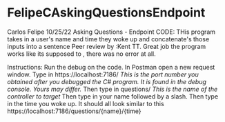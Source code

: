 # FelipeCAskingQuestionsEndpoint

Carlos Felipe
10/25/22
Asking Questions - Endpoint
CODE: THis program takes in a user's name and time they woke up and concatenate's those inputs into a sentence
Peer review by :Kent TT. Great job the program works like its supposed to , there was no error at all.

Instructions: Run the debug on the code. 
In Postman open a new request window. 
Type in https://localhost:7186/ *This is the port number you obtained after you debugged the C# program. It is found in the debug console. Yours may differ.* 
Then type in questions/ *This is the name of the controller to target*
Then type in your name followed by a slash.
Then type in the time you woke up.
It should all look similar to this https://localhost:7186/questions/{name}/{time}
